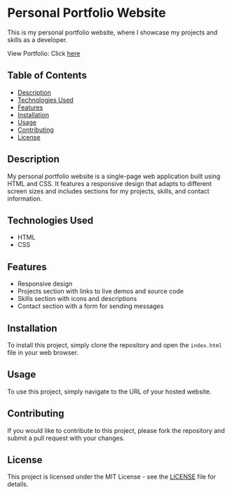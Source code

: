 # Personal Portfolio Website

This is my personal portfolio website, where I showcase my projects and skills as a developer. 

View Portfolio: Click [here](https://adith-prabukumar.github.io/)

## Table of Contents

- [Description](#description)
- [Technologies Used](#technologies-used)
- [Features](#features)
- [Installation](#installation)
- [Usage](#usage)
- [Contributing](#contributing)
- [License](#license)

## Description

My personal portfolio website is a single-page web application built using HTML and CSS. It features a responsive design that adapts to different screen sizes and includes sections for my projects, skills, and contact information.

## Technologies Used

- HTML
- CSS

## Features

- Responsive design
- Projects section with links to live demos and source code
- Skills section with icons and descriptions
- Contact section with a form for sending messages

## Installation

To install this project, simply clone the repository and open the `index.html` file in your web browser.

## Usage

To use this project, simply navigate to the URL of your hosted website.

## Contributing

If you would like to contribute to this project, please fork the repository and submit a pull request with your changes.

## License

This project is licensed under the MIT License - see the [LICENSE](LICENSE) file for details.
